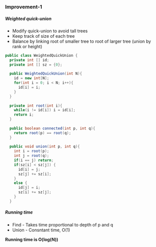 ### Improvement-1

##### Weighted quick-union

- Modify quick-union to avoid tall trees
- Keep track of size of each tree
- Balance by linking root of smaller tree to root of larger tree (union by rank or height)

```java
public class WeightedQuickUnion {
  private int [] id;
  private int [] sz = {0};
  
  public WeightedQuickUnion(int N){
    id = new int[N];
    for(int i = 0; i < N; i++){
      id[i] = i;
    }
  }
  
  private int root(int i){
    while(i != id[i]) i = id[i];
    return i;
  }
  
  public boolean connected(int p, int q){
    return root(p) == root(q);
  }
  
  public void union(int p, int q){
    int i = root(p);
    int j = root(q);
    if(i == j) return;
    if(sz[i] < sz[j]) {
      id[i] = j;
      sz[j] += sz[i];
    }
    else {
      id[j] = i;
      sz[i] += sz[j];
    }
  }
```

##### Running time
- Find - Takes time proportional to depth of p and q
- Union - Consntant time, O(1)

**Running time is O(log(N))**
